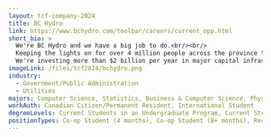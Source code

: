 ```yaml
---
layout: tcf-company-2024
title: BC Hydro
link: https://www.bchydro.com/toolbar/careers/current_opp.html
short_bio: >
  We're BC Hydro and we have a big job to do.<br/><br/>
  Keeping the lights on for over 4 million people across the province takes a lot of talented people doing many different jobs. From working deep in a generating station, atop a power pole, or behind a desk, whatever it is that makes you tick we offer challenging careers to help you reach your potential.<br/><br/>
  We're investing more than $2 billion per year in major capital infrastructure projects to help meet the growing demand for safe, reliable power. We're upgrading transmission lines, building new substations, and investing in our hydroelectric generation facilities. We aim to provide meaningful and challenging work, opportunities for growth and a healthy work/life balance. We've been recognized for excellence and been named one of B.C.'s Top Employers.
imageLink: /files/tcf2024/bchydro.png
industry:
  - Government/Public Administration
  - Utilities
majors: Computer Science, Statistics, Business & Computer Science, Physics, Data Science, Computer Engineering, Electrical Engineering, Mechanical Engineering
workAuth: Canadian Citizen/Permanent Resident, International Student
degreeLevels: Current Students in an Undergraduate Program, Current Students in a Masters Program, Current Students in a Phd Program, Graduated with an Undergraduate Degree, Graduated with a Graduate Degree (Masters or Phd)
positionTypes: Co-op Student (4 months), Co-op Student (8+ months), Recent Graduate, Part-time, Full-time, Temporary (Less than 4 months)
---
```

